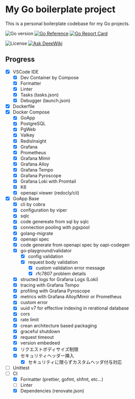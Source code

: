 # My Go boilerplate project

This is a personal boilerplate codebase for my Go projects.

![Go version](https://img.shields.io/github/go-mod/go-version/aazw/go-base.svg)
[![Go Reference](https://pkg.go.dev/badge/github.com/aazw/go-base.svg)](https://pkg.go.dev/github.com/aazw/go-base)
[![Go Report Card](https://goreportcard.com/badge/github.com/aazw/go-base)](https://goreportcard.com/report/github.com/aazw/go-base)

![License](https://img.shields.io/github/license/aazw/go-base.svg)
[![Ask DeepWiki](https://deepwiki.com/badge.svg)](https://deepwiki.com/aazw/go-base)

## Progress

- [x] VSCode IDE
  - [x] Dev Container by Compose
  - [x] Formatter
  - [x] Linter
  - [x] Tasks (tasks.json)
  - [x] Debugger (launch.json)
- [x] Dockerfile
- [x] Docker Compose
  - [x] GoApp
  - [x] PostgreSQL
  - [x] PgWeb
  - [x] Valkey
  - [x] RedisInsight
  - [x] Grafana
  - [x] Prometheus
  - [x] Grafana Mimir
  - [x] Grafana Alloy
  - [x] Grafana Tempo
  - [x] Grafana Pyroscope
  - [x] Grafana Loki with Promtail
  - [x] K6
  - [x] openapi viewer (redocly/cli)
- [x] GoApp Base
  - [x] cli by cobra
  - [x] configuration by viper
  - [x] sqlc
  - [x] code genereate from sql by sqlc
  - [x] connection pooling with pgxpool
  - [x] golang-migrate
  - [x] openapi spec
  - [x] code generate from openapi spec by oapi-codegen
  - [x] go-playground/validator
    - [x] config validation
    - [x] request body validation
      - [x] custom validation error message
      - [x] rfc7807 problem details
  - [x] structed logs for Grafana Logs (Loki)
  - [x] tracing with Grafana Tempo
  - [x] profiling with Grafana Pyroscope
  - [x] metrics with Grafana Alloy/Mimir or Prometheus
  - [x] custom error
  - [x] uuid v7 for effective indexing in rerational database
  - [x] cors
  - [x] rate limit
  - [x] crean architecture based packaging
  - [x] graceful shutdown
  - [x] request timeout
  - [x] version embedeed
  - [x] リクエストボディサイズ制限
  - [x] セキュリティヘッダー挿入
    - [x] セキュリティに限らずカスタムヘッダ付与対応
- [ ] Unittest
- [ ] CI
  - [x] Formatter (prettier, gofmt, shfmt, etc...)
  - [ ] Linter
  - [x] Dependencies (renovate.json)
